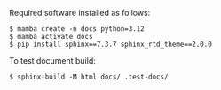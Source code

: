 Required software installed as follows:

```shell
$ mamba create -n docs python=3.12
$ mamba activate docs
$ pip install sphinx==7.3.7 sphinx_rtd_theme==2.0.0
```

To test document build:

```shell
$ sphinx-build -M html docs/ .test-docs/
```